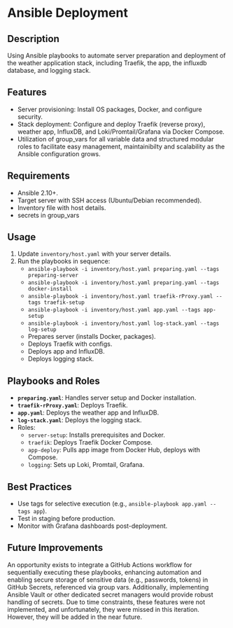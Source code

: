 # Ansible Deployment

## Description
Using Ansible playbooks to automate server preparation and deployment of the weather application stack, including Traefik, the app, the influxdb database, and logging stack.

## Features
- Server provisioning: Install OS packages, Docker, and configure security.
- Stack deployment: Configure and deploy Traefik (reverse proxy), weather app, InfluxDB, and Loki/Promtail/Grafana via Docker Compose.
- Utilization of group_vars for all variable data and structured modular roles to facilitate easy management, maintainibilty and scalability as the Ansible configuration grows.

## Requirements
- Ansible 2.10+.
- Target server with SSH access (Ubuntu/Debian recommended).
- Inventory file with host details.
- secrets in group_vars

## Usage
1. Update `inventory/host.yaml` with your server details.
2. Run the playbooks in sequence:
   - `ansible-playbook -i inventory/host.yaml preparing.yaml --tags preparing-server`
   - `ansible-playbook -i inventory/host.yaml preparing.yaml --tags docker-install`
   - `ansible-playbook -i inventory/host.yaml traefik-rProxy.yaml --tags traefik-setup`
   - `ansible-playbook -i inventory/host.yaml app.yaml --tags app-setup`
   - `ansible-playbook -i inventory/host.yaml log-stack.yaml --tags log-setup`
   - Prepares server (installs Docker, packages).
   - Deploys Traefik with configs.
   - Deploys app and InfluxDB.
   - Deploys logging stack.

## Playbooks and Roles
- **`preparing.yaml`**: Handles server setup and Docker installation.
- **`traefik-rProxy.yaml`**: Deploys Traefik.
- **`app.yaml`**: Deploys the weather app and InfluxDB.
- **`log-stack.yaml`**: Deploys the logging stack.
- Roles:
  - `server-setup`: Installs prerequisites and Docker.
  - `traefik`: Deploys Traefik Docker Compose.
  - `app-deploy`: Pulls app image from Docker Hub, deploys with Compose.
  - `logging`: Sets up Loki, Promtail, Grafana.

## Best Practices
- Use tags for selective execution (e.g., `ansible-playbook app.yaml --tags app`).
- Test in staging before production.
- Monitor with Grafana dashboards post-deployment.

## Future Improvements
An opportunity exists to integrate a GitHub Actions workflow for sequentially executing these playbooks, enhancing automation and enabling secure storage of sensitive data (e.g., passwords, tokens) in GitHub Secrets, referenced via group vars. Additionally, implementing Ansible Vault or other dedicated secret managers would provide robust handling of secrets. Due to time constraints, these features were not implemented, and unfortunately, they were missed in this iteration. However, they will be added in the near future.
